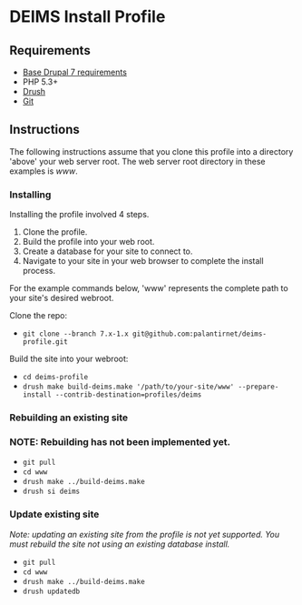 # DEIMS Install Profile #

## Requirements ##

* [Base Drupal 7 requirements](http://drupal.org/requirements)
* PHP 5.3+
* [Drush](http://drush.ws/)
* [Git](http://git-scm.com/)

## Instructions ##

The following instructions assume that you clone this profile into a directory
'above' your web server root. The web server root directory in these examples
is _www_.

### Installing ###

Installing the profile involved 4 steps.

1.  Clone the profile.
2.  Build the profile into your web root.
3.  Create a database for your site to connect to.
4.  Navigate to your site in your web browser to complete the install process.

For the example commands below, 'www' represents the complete path to your site's desired webroot.

Clone the repo:

* `git clone --branch 7.x-1.x git@github.com:palantirnet/deims-profile.git`

Build the site into your webroot:

* `cd deims-profile`
* `drush make build-deims.make '/path/to/your-site/www' --prepare-install --contrib-destination=profiles/deims`

### Rebuilding an existing site ###

### NOTE: Rebuilding has not been implemented yet. ##

* `git pull`
* `cd www`
* `drush make ../build-deims.make`
* `drush si deims`

### Update existing site ###

*Note: updating an existing site from the profile is not yet supported. You must rebuild the site not using an existing database install.*

* `git pull`
* `cd www`
* `drush make ../build-deims.make`
* `drush updatedb`
